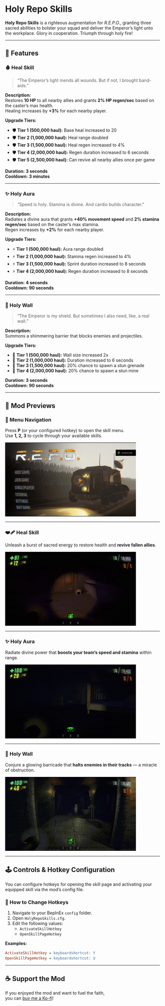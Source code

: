 # Holy Repo Skills

**Holy Repo Skills** is a righteous augmentation for *R.E.P.O.*, granting three sacred abilities to bolster your squad and deliver the Emperor’s light unto the workplace. Glory in cooperation. Triumph through holy fire!

---

## 🔮 Features

### 🩸 Heal Skill  
> “The Emperor’s light mends all wounds. But if not, I brought band-aids.”

**Description:**  
Restores **10 HP** to all nearby allies and grants **2% HP regen/sec** based on the caster’s max health.  
Healing increases by **+3%** for each nearby player.

**Upgrade Tiers:**
- 🛡️ **Tier 1 (500,000 haul):** Base heal increased to 20  
- 🛡️ **Tier 2 (1,000,000 haul):** Heal range doubled  
- 🛡️ **Tier 3 (1,500,000 haul):** Heal regen increased to 4%  
- 🛡️ **Tier 4 (2,000,000 haul):** Regen duration increased to 6 seconds  
- 🛡️ **Tier 5 (2,500,000 haul):** Can revive all nearby allies once per game  

**Duration:** **3 seconds**  
**Cooldown:** **3 minutes**

---

### ✨ Holy Aura  
> “Speed is holy. Stamina is divine. And cardio builds character.”

**Description:**  
Radiates a divine aura that grants **+40% movement speed** and **2% stamina regen/sec** based on the caster’s max stamina.  
Regen increases by **+2%** for each nearby player.

**Upgrade Tiers:**
- ⚡ **Tier 1 (500,000 haul):** Aura range doubled  
- ⚡ **Tier 2 (1,000,000 haul):** Stamina regen increased to 4%  
- ⚡ **Tier 3 (1,500,000 haul):** Sprint duration increased to 8 seconds  
- ⚡ **Tier 4 (2,000,000 haul):** Regen duration increased to 8 seconds  

**Duration:** **4 seconds**  
**Cooldown:** **90 seconds**

---

### 🧱 Holy Wall  
> “The Emperor is my shield. But sometimes I also need, like, a real wall.”

**Description:**  
Summons a shimmering barrier that blocks enemies and projectiles.

**Upgrade Tiers:**
- 🧱 **Tier 1 (500,000 haul):** Wall size increased 2x  
- 🧱 **Tier 2 (1,000,000 haul):** Duration increased to 6 seconds  
- 🧱 **Tier 3 (1,500,000 haul):** 20% chance to spawn a stun grenade  
- 🧱 **Tier 4 (2,000,000 haul):** 20% chance to spawn a stun mine  

**Duration:** **3 seconds**  
**Cooldown:** **90 seconds**

---

## 📸 Mod Previews

### 🧭 Menu Navigation  
Press **P** (or your configured hotkey) to open the skill menu.  
Use **1, 2, 3** to cycle through your available skills.

![Menu Demo](https://github.com/JunyDeveloper/HolyRepoSkills/blob/main/HolyRepoSkills/media/menuDemo.gif?raw=true)

---

### ❤️‍🩹 Heal Skill  
Unleash a burst of sacred energy to restore health and **revive fallen allies**.

![Heal Demo](https://github.com/JunyDeveloper/HolyRepoSkills/blob/main/HolyRepoSkills/media/reviveDemo.gif?raw=true)

---

### ✨ Holy Aura  
Radiate divine power that **boosts your team’s speed and stamina** within range.

![Holy Aura Demo](https://github.com/JunyDeveloper/HolyRepoSkills/blob/main/HolyRepoSkills/media/HolyAura.gif?raw=true)

---

### 🧱 Holy Wall  
Conjure a glowing barricade that **halts enemies in their tracks** — a miracle of obstruction.

![Holy Wall Demo](https://github.com/JunyDeveloper/HolyRepoSkills/blob/main/HolyRepoSkills/media/ashield.gif?raw=true)

---

## 🕹️ Controls & Hotkey Configuration

You can configure hotkeys for opening the skill page and activating your equipped skill via the mod’s config file.

### 🔧 How to Change Hotkeys
1. Navigate to your BepInEx `config` folder.
2. Open `HolyRepoSkills.cfg`.
3. Edit the following values:
   - `ActivateSkillHotkey`
   - `OpenSkillPageHotkey`

**Examples:**
```ini
ActivateSkillHotkey = keyboardshortcut: Y
OpenSkillPageHotkey = keyboardshortcut: U
```

---

## ☕ Support the Mod

If you enjoyed the mod and want to fuel the faith,  
you can [buy me a Ko-fi](https://ko-fi.com/junydev)!

